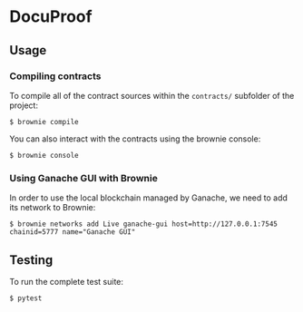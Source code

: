 # DocuProof

## Usage

### Compiling contracts

To compile all of the contract sources within the `contracts/` subfolder of the project:
```
$ brownie compile
```

You can also interact with the contracts using the brownie console:
```
$ brownie console
```

### Using Ganache GUI with Brownie

In order to use the local blockchain managed by Ganache, we need to add its network to Brownie:
```
$ brownie networks add Live ganache-gui host=http://127.0.0.1:7545 chainid=5777 name="Ganache GUI"
```

## Testing

To run the complete test suite:
```
$ pytest
```
